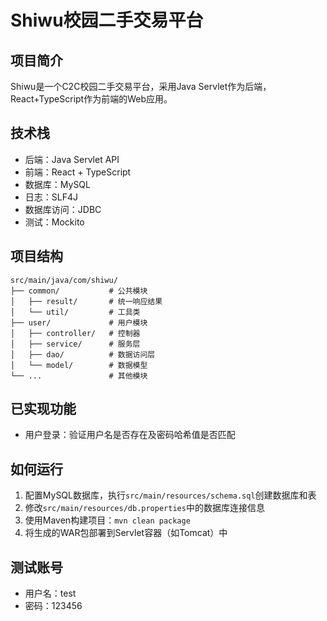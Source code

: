 # Shiwu校园二手交易平台

## 项目简介
Shiwu是一个C2C校园二手交易平台，采用Java Servlet作为后端，React+TypeScript作为前端的Web应用。

## 技术栈
- 后端：Java Servlet API
- 前端：React + TypeScript
- 数据库：MySQL
- 日志：SLF4J
- 数据库访问：JDBC
- 测试：Mockito

## 项目结构
```
src/main/java/com/shiwu/
├── common/           # 公共模块
│   ├── result/       # 统一响应结果
│   └── util/         # 工具类
├── user/             # 用户模块
│   ├── controller/   # 控制器
│   ├── service/      # 服务层
│   ├── dao/          # 数据访问层
│   └── model/        # 数据模型
└── ...               # 其他模块
```

## 已实现功能
- 用户登录：验证用户名是否存在及密码哈希值是否匹配

## 如何运行
1. 配置MySQL数据库，执行`src/main/resources/schema.sql`创建数据库和表
2. 修改`src/main/resources/db.properties`中的数据库连接信息
3. 使用Maven构建项目：`mvn clean package`
4. 将生成的WAR包部署到Servlet容器（如Tomcat）中

## 测试账号
- 用户名：test
- 密码：123456